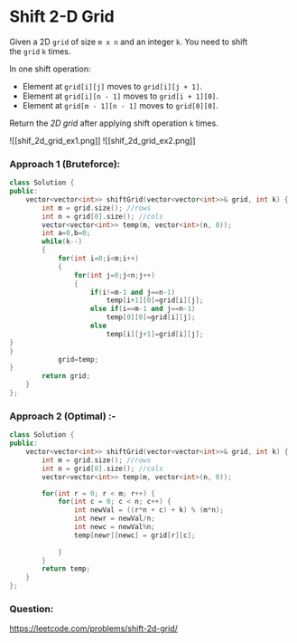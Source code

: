 # Shift 2-D Grid

Given a 2D `grid` of size `m x n` and an integer `k`. You need to shift the `grid` `k` times.

In one shift operation:

-   Element at `grid[i][j]` moves to `grid[i][j + 1]`.
-   Element at `grid[i][n - 1]` moves to `grid[i + 1][0]`.
-   Element at `grid[m - 1][n - 1]` moves to `grid[0][0]`.

Return the _2D grid_ after applying shift operation `k` times.

![[shif_2d_grid_ex1.png]]
![[shif_2d_grid_ex2.png]]


### Approach 1 (Bruteforce):

```C++
class Solution {
public:
    vector<vector<int>> shiftGrid(vector<vector<int>>& grid, int k) {
        int m = grid.size(); //rows
        int n = grid[0].size(); //cols
        vector<vector<int>> temp(m, vector<int>(n, 0));
        int a=0,b=0;
        while(k--)
        {
            for(int i=0;i<m;i++)
            {
                for(int j=0;j<n;j++)
                {
                    if(i!=m-1 and j==n-1)
                        temp[i+1][0]=grid[i][j];
                    else if(i==m-1 and j==n-1)
                        temp[0][0]=grid[i][j];
                    else
                        temp[i][j+1]=grid[i][j];
}
}
            grid=temp;
}
        return grid;
    }
};
```


### Approach 2 (Optimal) :-

```C++
class Solution {
public:
    vector<vector<int>> shiftGrid(vector<vector<int>>& grid, int k) {
        int m = grid.size(); //rows
        int n = grid[0].size(); //cols
        vector<vector<int>> temp(m, vector<int>(n, 0));

        for(int r = 0; r < m; r++) {
            for(int c = 0; c < n; c++) {
                int newVal = ((r*n + c) + k) % (m*n);
                int newr = newVal/n;
                int newc = newVal%n;
                temp[newr][newc] = grid[r][c];
                
            }
        }
        return temp;
    }
};
```




### Question: 

https://leetcode.com/problems/shift-2d-grid/

